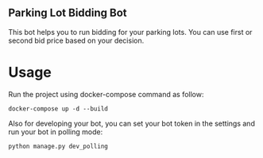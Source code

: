 ## Parking Lot Bidding Bot

This bot helps you to run bidding for your parking lots. You can use first or second bid price based on your decision.

# Usage
Run the project using docker-compose command as follow:

`docker-compose up -d --build`

Also for developing your bot, you can set your bot token in the settings and run your bot in polling mode:

`python manage.py dev_polling`